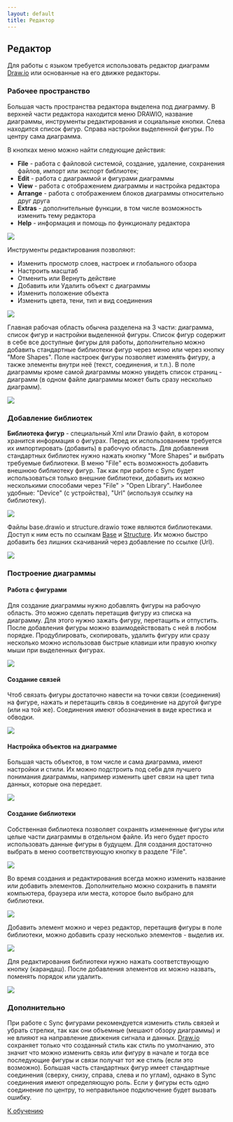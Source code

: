 ```yaml
---
layout: default
title: Редактор
---
```

<a name="top"></a>

## Редактор 

Для работы с языком требуется использовать редактор диаграмм [Draw.io][drawio] или основанные на его движке редакторы. 

### Рабочее пространство

Большая часть пространства редактора выделена под диаграмму. В верхней части редактора находится меню DRAWIO, название диаграммы, инструменты редактирования и социальные кнопки. Слева находится список фигур. Справа настройки выделенной фигуры. По центру сама диаграмма.

В кнопках меню можно найти следующие действия:

- **File** - работа с файловой системой, создание, удаление, сохранения файлов, импорт или экспорт библиотек;
- **Edit** - работа с диаграммой и фигурами диаграммы
- **View** - работа с отображением диаграммы и настройка редактора
- **Arrange** - работа с отображением блоков диаграммы относительно друг друга
- **Extras** - дополнительные функции, в том числе возможность изменить тему редактора
- **Help** - информация и помощь по функционалу редактора

<img src="{{site.baseurl}}/resources/editor/02_top_menu.png"/>

Инструменты редактирования позволяют:

- Изменить просмотр слоев, настроек и глобального обзора
- Настроить масштаб
- Отменить или Вернуть действие
- Добавить или Удалить объект с диаграммы
- Изменить положение объекта
- Изменить цвета, тени, тип и вид соединения

<img src="{{site.baseurl}}/resources/editor/03_top_menu_2.png"/>

Главная рабочая область обычна разделена на 3 части: диаграмма,
список фигур и настройки выделенной фигуры. Список фигур содержит
в себе все доступные фигуры для работы, дополнительно можно добавить
стандартные библиотеки фигур через меню или через кнопку "More Shapes".
Поле настроек фигуры позволяет изменять фигуру, а также элементы внутри неё 
(текст, соединения, и т.п.). В поле диаграммы кроме самой диаграммы можно 
увидеть список страниц - диаграмм (в одном файле диаграммы может быть сразу 
несколько диаграмм).

<img src="{{site.baseurl}}/resources/editor/01_workspace.png"/>

### Добавление библиотек
**Библиотека фигур** - специальный Xml или Drawio файл, в котором хранится 
информация о фигурах. Перед их использованием требуется их импортировать 
(добавить) в рабочую область. Для добавления стандартных библиотек нужно 
нажать кнопку "More Shapes" и выбрать требуемые библиотеки. В меню "File" 
есть возможность добавить внешнюю библиотеку фигур. Так как при работе с 
Sync будет использоваться только внешние библиотеки, добавить их можно 
несколькими способами через "File" > "Open Library". Наиболее удобные: 
"Device" (с устройства), "Url" (используя ссылку на библиотеку). 

<img src="{{site.baseurl}}/resources/editor/04_add_library.png"/>

Файлы base.drawio и structure.drawio тоже являются библиотеками. 
Доступ к ним есть по ссылкам [Base][base_lib] и [Structure][structure_lib]. 
Их можно быстро добавить без лишних скачиваний через добавление по ссылке (Url).

<img src="{{site.baseurl}}/resources/editor/05_add_library_from_url.png"/>

### Построение диаграммы
#### Работа с фигурами
Для создание диаграммы нужно добавлять фигуры на рабочую область. 
Это можно сделать перетащив фигуру из списка на диаграмму. Для этого 
нужно зажать фигуру, перетащить и отпустить. После добавления фигуры 
можно взаимодействовать с ней в любом порядке. Продублировать, скопировать, 
удалить фигуру или сразу несколько можно использовав быстрые клавиши или 
правую кнопку мыши при выделенных фигурах.

<img src="{{site.baseurl}}/resources/editor/06_working_with_figures.gif"/>

#### Создание связей
Чтоб связать фигуры достаточно навести на точки связи (соединения) на фигуре, 
нажать и перетащить связь в соединение на другой фигуре (или на той же). 
Соединения имеют обозначения в виде крестика и обводки.

<img src="{{site.baseurl}}/resources/editor/07_connecting_figures.gif"/>

#### Настройка объектов на диаграмме
Большая часть объектов, в том числе и сама диаграмма, имеют настройки и стили. 
Их можно подстроить под себя для лучшего понимания диаграммы, например изменить 
цвет связи на цвет типа данных, которые она передает.

<img src="{{site.baseurl}}/resources/editor/08_figure_settings.gif"/>

#### Создание библиотеки
Собственная библиотека позволяет сохранять измененные фигуры или целые части 
диаграммы в отдельном файле. Из него будет просто использовать данные фигуры 
в будущем. Для создания достаточно выбрать в меню соответствующую кнопку в 
разделе "File".

<img src="{{site.baseurl}}/resources/editor/09_new_library.png"/>

Во время создания и редактирования всегда можно изменить название или добавить 
элементов. Дополнительно можно сохранить в памяти компьютера, браузера или места, 
которое было выбрано для библиотеки.

<img src="{{site.baseurl}}/resources/editor/10_new_library_naming.png"/>

Добавить элемент можно и через редактор, перетащив фигуры в поле библиотеки, 
можно добавить сразу несколько элементов - выделив их.

<img src="{{site.baseurl}}/resources/editor/11_add_figures_in_library.gif"/>

Для редактирования библиотеки нужно нажать соответствующую кнопку (карандаш). 
После добавления элементов их можно назвать, поменять порядок или удалить.

<img src="{{site.baseurl}}/resources/editor/13_edit_figure_naming.png"/>

### Дополнительно
При работе с Sync фигурами рекомендуется изменить стиль связей и убрать стрелки, 
так как они объемные (мешают обзору диаграммы) и не влияют на направление движения 
сигнала и данных. [Draw.io][drawio] сохраняет только что созданный стиль как стиль по 
умолчанию, это значит что можно изменить связь или фигуру в начале и тогда 
все последующие фигуры и связи получат тот же стиль (если это возможно). 
Большая часть стандартных фигур имеет стандартные соединения (сверху, снизу, 
справа, слева и по углам), однако в Sync соединения имеют определяющую роль. 
Если у фигуры есть одно соединение по центру, то неправильное подключение 
будет вызвать ошибку.

[К обучению][tutorials]

[base_lib]: https://raw.githubusercontent.com/octo-gone/sync-execution/master/resources/base.drawio
[structure_lib]: https://raw.githubusercontent.com/octo-gone/sync-execution/master/resources/structure.drawio

[index]: {{site.baseurl}}/index
[tutorials]: {{site.baseurl}}/tutorials#top
[drawio]: https://app.diagrams.net/?splash=0&libs=0&clibs=Uhttps://raw.githubusercontent.com/octo-gone/sync-execution/master/resources/base.drawio;Uhttps://raw.githubusercontent.com/octo-gone/sync-execution/master/resources/structure.drawio
[replit]: https://repl.it/@mr_zed/sync-execution#script.drawio